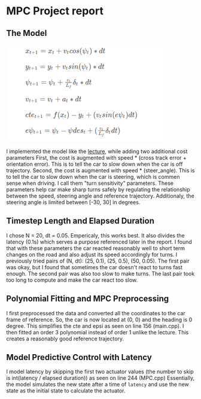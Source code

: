 # MPC Project report
## The Model
![model](./model.png)

  I implemented the model like the [lecture](https://github.com/udacity/CarND-MPC-Quizzes/blob/master/mpc_to_line/solution/MPC.cpp), while adding two additional cost parameters
  First, the cost is augmented with speed * (cross track error + orientation error). This is to tell the car to slow down when the car is off trajectory.
  Second, the cost is augmented with speed * (steer_angle). This is to tell the car to slow down when the car is steering, which is commen sense when driving.
  I call them "turn sensitivity" parameters. These parameters help car make sharp turns safely by regulating the relationship between the speed, steering angle and reference trajectory.
  Additionaly, the steering angle is limited between [-30, 30] in degrees.
## Timestep Length and Elapsed Duration
  I chose N = 20, dt = 0.05. Empericaly, this works best. It also divides the latency (0.1s) which serves a purpose referenced later in the report. I found that with these parameters the car reacted reasonably well to short term changes on the road and also adjust its speed accordingly for turns.
  I previously tried pairs of (N, dt): (25, 0.1), (25, 0.5), (50, 0.05).
  The first pair was okay, but I found that sometimes the car doesn't react to turns fast enough.
  The second pair was also too slow to make turns.
  The last pair took too long to compute and make the car react too slow.

## Polynomial Fitting and MPC Preprocessing
I first preprocessed the data and converted all the coordinates to the car frame of reference. So, the car is now located at (0, 0) and the heading is 0 degree. This simplifies the cte and epsi as seen on line 156 (main.cpp).
I then fitted an order 3 polynomial instead of order 1 unlike the lecture. This creates a reasonably good reference trajectory.
## Model Predictive Control with Latency
I model latency by skipping the first two actuator values (the number to skip is int(latency / elapsed duration)) as seen on line 244 (MPC.cpp)
Essentially, the model simulates the new state after a time of `latency` and use the new state as the initial state to calculate the actuator.
